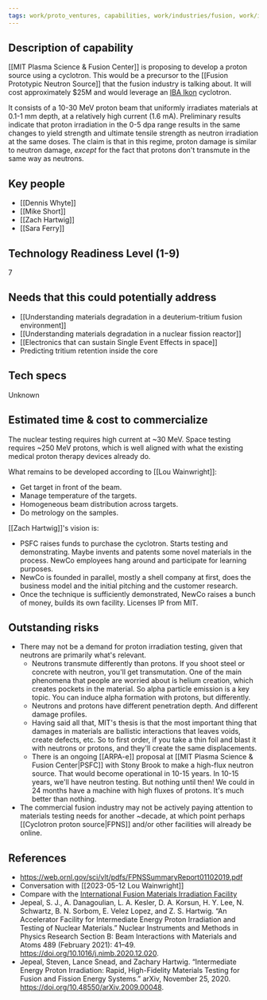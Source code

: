 ```yaml
---
tags: work/proto_ventures, capabilities, work/industries/fusion, work/industries/nuclear_fission
---
```


## Description of capability
[[MIT Plasma Science & Fusion Center]] is proposing to develop a proton source using a cyclotron. This would be a precursor to the [[Fusion Prototypic Neutron Source]] that the fusion industry is talking about. It will cost approximately $25M and would leverage an [IBA Ikon](https://www.iba-radiopharmasolutions.com/cyclotrons/cyclone-ikon/) cyclotron.

It consists of a 10-30 MeV proton beam that uniformly irradiates materials at 0.1-1 mm depth, at a relatively high current (1.6 mA). Preliminary results indicate that proton irradiation in the 0-5 dpa range results in the same changes to yield strength and ultimate tensile strength as neutron irradiation at the same doses. The claim is that in this regime, proton damage is similar to neutron damage, _except_ for the fact that protons don't transmute in the same way as neutrons.

## Key people
- [[Dennis Whyte]]
- [[Mike Short]]
- [[Zach Hartwig]]
- [[Sara Ferry]]

## Technology Readiness Level (1-9)
7

## Needs that this could potentially address
- [[Understanding materials degradation in a deuterium-tritium fusion environment]]
- [[Understanding materials degradation in a nuclear fission reactor]]
- [[Electronics that can sustain Single Event Effects in space]]
- Predicting tritium retention inside the core

## Tech specs
Unknown

## Estimated time & cost to commercialize
The nuclear testing requires high current at ~30 MeV. Space testing requires ~250 MeV protons, which is well aligned with what the existing medical proton therapy devices already do.

What remains to be developed according to [[Lou Wainwright]]:
- Get target in front of the beam. 
- Manage temperature of the targets.
- Homogeneous beam distribution across targets.
- Do metrology on the samples.

[[Zach Hartwig]]'s vision is:
- PSFC raises funds to purchase the cyclotron. Starts testing and demonstrating. Maybe invents and patents some novel materials in the process. NewCo employees hang around and participate for learning purposes.
- NewCo is founded in parallel, mostly a shell company at first, does the business model and the initial pitching and the customer research.
- Once the technique is sufficiently demonstrated, NewCo raises a bunch of money, builds its own facility. Licenses IP from MIT. 

## Outstanding risks
- There may not be a demand for proton irradiation testing, given that neutrons are primarily what's relevant.
	- Neutrons transmute differently than protons. If you shoot steel or concrete with neutron, you'll get transmutation. One of the main phenomena that people are worried about is helium creation, which creates pockets in the material. So alpha particle emission is a key topic. You can induce alpha formation with protons, but differently.
	- Neutrons and protons have different penetration depth. And different damage profiles.
	- Having said all that, MIT's thesis is that the most important thing that damages in materials are ballistic interactions that leaves voids, create defects, etc. So to first order, if you take a thin foil and blast it with neutrons or protons, and they'll create the same displacements.
	- There is an ongoing [[ARPA-e]] proposal at [[MIT Plasma Science & Fusion Center|PSFC]] with Stony Brook to make a high-flux neutron source. That would become operational in 10-15 years. In 10-15 years, we'll have neutron testing. But nothing until then! We could in 24 months have a machine with high fluxes of protons. It's much better than nothing.
- The commercial fusion industry may not be actively paying attention to materials testing needs for another ~decade, at which point perhaps [[Cyclotron proton source|FPNS]] and/or other facilities will already be online.

## References
- https://web.ornl.gov/sci/vlt/pdfs/FPNSSummaryReport01102019.pdf
- Conversation with [[2023-05-12 Lou Wainwright]]
- Compare with the [International Fusion Materials Irradiation Facility](https://en.wikipedia.org/wiki/International_Fusion_Materials_Irradiation_Facility)
- Jepeal, S. J., A. Danagoulian, L. A. Kesler, D. A. Korsun, H. Y. Lee, N. Schwartz, B. N. Sorbom, E. Velez Lopez, and Z. S. Hartwig. “An Accelerator Facility for Intermediate Energy Proton Irradiation and Testing of Nuclear Materials.” Nuclear Instruments and Methods in Physics Research Section B: Beam Interactions with Materials and Atoms 489 (February 2021): 41–49. https://doi.org/10.1016/j.nimb.2020.12.020.
- Jepeal, Steven, Lance Snead, and Zachary Hartwig. “Intermediate Energy Proton Irradiation: Rapid, High-Fidelity Materials Testing for Fusion and Fission Energy Systems.” arXiv, November 25, 2020. https://doi.org/10.48550/arXiv.2009.00048.
